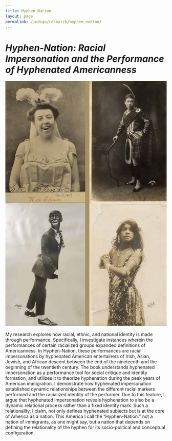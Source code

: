```yaml
---
title: Hyphen Nation
layout: page
permalink: /indigo/research/hyphen_nation/
---
```


# ***Hyphen-Nation: Racial Impersonation and the Performance of Hyphenated Americanness***

![alternative archives](../../assets/images/hyphen_nation.jpg)


My research explores how racial, ethnic, and national identity is made through performance. Specifically, I investigate instances wherein the performances of certain racialized groups expanded definitions of Americanness. In Hyphen-Nation, these performances are racial impersonations by hyphenated American entertainers of Irish, Asian, Jewish, and African descent between the end of the nineteenth and the beginning of the twentieth century. The book understands hyphenated impersonation as a performance tool for social critique and identity formation, and utilizes it to theorize hyphenation during the peak years of American immigration. I demonstrate how hyphenated impersonation established dynamic relationships between the different racial markers performed and the racialized identity of the performer. Due to this feature, I argue that hyphenated impersonation reveals hyphenation to also be a dynamic relational process rather than a fixed identity mark. Such a relationality, I claim, not only defines hyphenated subjects but is at the core of America as a nation. This America I call the “Hyphen-Nation:” not a nation of immigrants, as one might say, but a nation that depends on defining the relationality of the hyphen for its socio-political and conceptual configuration.

